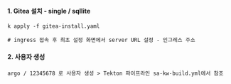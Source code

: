 #### 1. Gitea 설치 - single / sqllite 

```
k apply -f gitea-install.yaml

# ingress 접속 후 최초 설정 화면에서 server URL 설정 - 인그레스 주소
```

#### 2. 사용자 생성

```
argo / 12345678 로 사용자 생성 > Tekton 파이프라인 sa-kw-build.yml에서 참조
```
